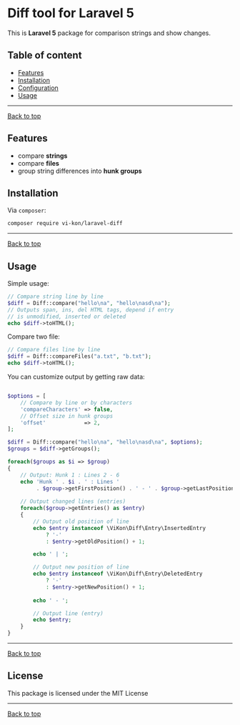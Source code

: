 # Diff tool for Laravel 5

This is **Laravel 5** package for comparison strings and show changes.

## Table of content

* [Features](#features)
* [Installation](#installation)
* [Configuration](#configuration)
* [Usage](#usage)

---
[Back to top](#diff-tool-for-laravel-5)

## Features

* compare **strings**
* compare **files**
* group string differences into **hunk groups**

## Installation

Via `composer`:

```bash
composer require vi-kon/laravel-diff
```

---
[Back to top](#diff-tool-for-laravel-5)

## Usage

Simple usage:

```php
// Compare string line by line
$diff = Diff::compare("hello\na", "hello\nasd\na");
// Outputs span, ins, del HTML tags, depend if entry
// is unmodified, inserted or deleted
echo $diff->toHTML();
```

Compare two file:

```php
// Compare files line by line
$diff = Diff::compareFiles("a.txt", "b.txt");
echo $diff->toHTML();
```

You can customize output by getting raw data:

```php

$options = [
    // Compare by line or by characters
    'compareCharacters' => false,
    // Offset size in hunk groups
    'offset'            => 2,
];

$diff = Diff::compare("hello\na", "hello\nasd\na", $options);
$groups = $diff->getGroups();

foreach($groups as $i => $group)
{
    // Output: Hunk 1 : Lines 2 - 6
    echo 'Hunk ' . $i . ' : Lines ' 
         . $group->getFirstPosition() . ' - ' . $group->getLastPosition(); 
    
    // Output changed lines (entries)
    foreach($group->getEntries() as $entry)
    {
        // Output old position of line
        echo $entry instanceof \ViKon\Diff\Entry\InsertedEntry 
            ? '-'
            : $entry->getOldPosition() + 1;

        echo ' | ';

        // Output new position of line
        echo $entry instanceof \ViKon\Diff\Entry\DeletedEntry 
            ? '-'
            : $entry->getNewPosition() + 1;
        
        echo ' - ';        

        // Output line (entry)
        echo $entry;
    }
}

```

---
[Back to top](#diff-tool-for-laravel-5)

## License

This package is licensed under the MIT License

---
[Back to top](#diff-tool-for-laravel-5)
